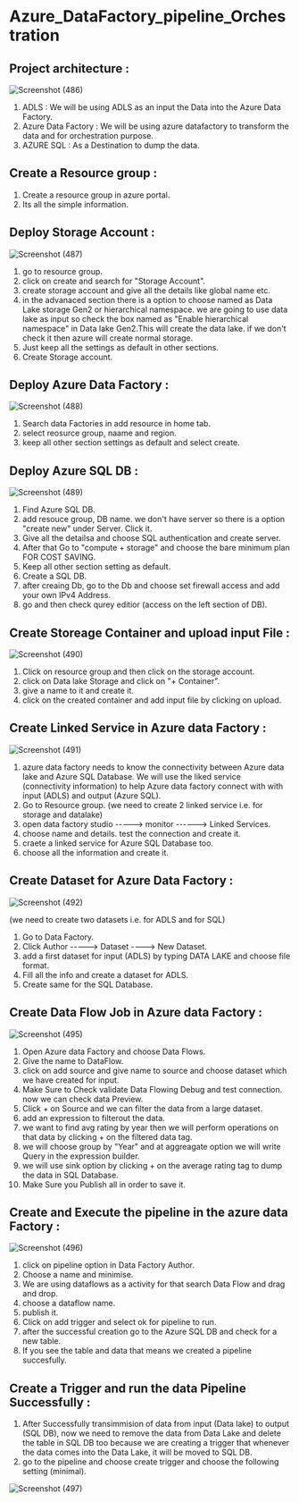 # Azure_DataFactory_pipeline_Orchestration

## Project architecture :

![Screenshot (486)](https://github.com/shekharj21/shekharj21/assets/54074505/a00853b0-135f-4cac-96d5-9f1dc02b64e1)
1. ADLS : We will be using ADLS as an input the Data into the Azure Data Factory.
2. Azure Data Factory : We will be using azure datafactory to transform the data and for orchestration purpose.
3. AZURE SQL : As a Destination to dump the data.

## Create a Resource group :
1. Create a resource group in azure portal.
2. Its all the simple information.

## Deploy Storage Account :


![Screenshot (487)](https://github.com/shekharj21/shekharj21/assets/54074505/3749c371-8bde-44d4-b34f-99273b7c7ab8)


1. go to resource group.
2.  click on create and search for "Storage Account".
3.  create storage account and give all the details like global name etc.
4.  in the advanaced section there is a option to choose named as Data Lake storage Gen2 or hierarchical namespace. we are going to use data lake as input so check the box named as "Enable hierarchical namespace" in Data lake Gen2.This will create the data lake. if we don't check it then azure will create normal storage.
5.  Just keep all the settings as default in other sections.
6.  Create Storage account.
   
## Deploy Azure Data Factory :
![Screenshot (488)](https://github.com/shekharj21/shekharj21/assets/54074505/9f7ae069-9dff-4633-8633-38bddeca7274)

1. Search data Factories in add resource in home tab.
2. select reosurce group, naame and region.
3. keep all other section settings as default and select create.

## Deploy Azure SQL DB :

![Screenshot (489)](https://github.com/shekharj21/shekharj21/assets/54074505/1335e164-d4f5-4b6a-b663-d2d7587c94b2)

1. Find Azure SQL DB.
2. add resouce group, DB name. we don't have server so there is a option "create new" under Server. Click it.
3. Give all the detailsa and choose SQL authentication and create server.
4. After that Go to "compute + storage" and choose the bare minimum plan FOR COST SAVING.
5. Keep all other section setting as default.
6. Create a SQL DB.
7. after creaing Db, go to the Db and choose set firewall access and add your own IPv4 Address.
8. go and then check qurey editior (access on the left section of DB).

## Create Storeage Container and upload input File :
![Screenshot (490)](https://github.com/shekharj21/shekharj21/assets/54074505/32abe05c-1b4e-48eb-b9c6-06cdda32157f)

1. Click on resource group and then click on the storage account.
2. click on Data lake Storage and click on "+ Container".
3. give a name to it and create it.
4. click on the created container and add input file by clicking on upload.

## Create Linked Service in Azure data Factory :
![Screenshot (491)](https://github.com/shekharj21/shekharj21/assets/54074505/c0eef0b5-336b-4db3-a4b1-23811b63e978)

1. azure data factory needs to know the connectivity between Azure data lake and Azure SQL Database. We will use the liked service (connectivity information) to help Azure data factory connect with with input (ADLS) and output (Azure SQL).
2. Go to Resource group. (we need to create 2 linked service i.e. for storage and datalake)
3. open data factory studio -----> monitor ------> Linked Services.
4. choose name and details. test the connection and create it.
5. craete a linked service for Azure SQL Database too.
6. choose all the information and create it.


## Create Dataset for Azure Data Factory :
![Screenshot (492)](https://github.com/shekharj21/shekharj21/assets/54074505/732a01f5-9fa9-4a9b-8f56-19e023e50a9e)

(we need to create two datasets i.e. for ADLS and for SQL)
1. Go to Data Factory.
2. Click Author -----> Dataset ----> New Dataset.
3. add a first dataset for input (ADLS) by typing DATA LAKE and choose file format.
4. Fill all the info and create a dataset for ADLS.
5. Create same for the SQL Database.
   
## Create Data Flow Job in Azure data Factory :

![Screenshot (495)](https://github.com/shekharj21/shekharj21/assets/54074505/50842e03-6da4-4e1c-b396-af3102a43c07)


1. Open Azure data Factory and choose Data Flows.
2. Give the name to DataFlow.
3. click on add source and give name to source and choose dataset which we have created for input.
4. Make Sure to Check validate Data Flowing Debug and test connection. now we can check data Preview.
5. Click + on Source and we can filter the data from a large dataset.
6. add an expression to filterout the data.
7. we want to find avg rating by year then we will perform operations on that data by clicking + on the filtered data tag.
8. we will choose group by "Year" and at aggreagate option we will write Query in the expression builder.
9. we will use sink option by clicking + on the average rating tag to dump the data in SQL Database.
10. Make Sure you Publish all in order to save it.


## Create and Execute the pipeline in the azure data Factory :
![Screenshot (496)](https://github.com/shekharj21/shekharj21/assets/54074505/d97c60fe-f669-4e51-8aea-df221a95fe36)

1. click on pipeline option in Data Factory Author.
2. Choose a name and minimise.
3. We are using dataflows as a activity for that search Data Flow and drag and drop.
4. choose a dataflow name.
5. publish it.
6. Click on add trigger and select ok for pipeline to run.
7. after the successful creation go to the Azure SQL DB and check for a new table.
8. If you see the table and data that means we created a pipeline succesfully.

## Create a Trigger and run the data Pipeline Successfully :
1. After Successfully transimmision of data from input (Data lake) to output (SQL DB), now we need to remove the data from Data Lake and delete the table in SQL DB too because we are creating a trigger that whenever the data comes into the Data Lake, it will be moved to SQL DB.
2. go to the pipeline and choose create trigger and choose the following setting (minimal).
   
![Screenshot (497)](https://github.com/shekharj21/shekharj21/assets/54074505/cd4e95ca-be3a-4b42-b71f-c5b7ab4c3292)

